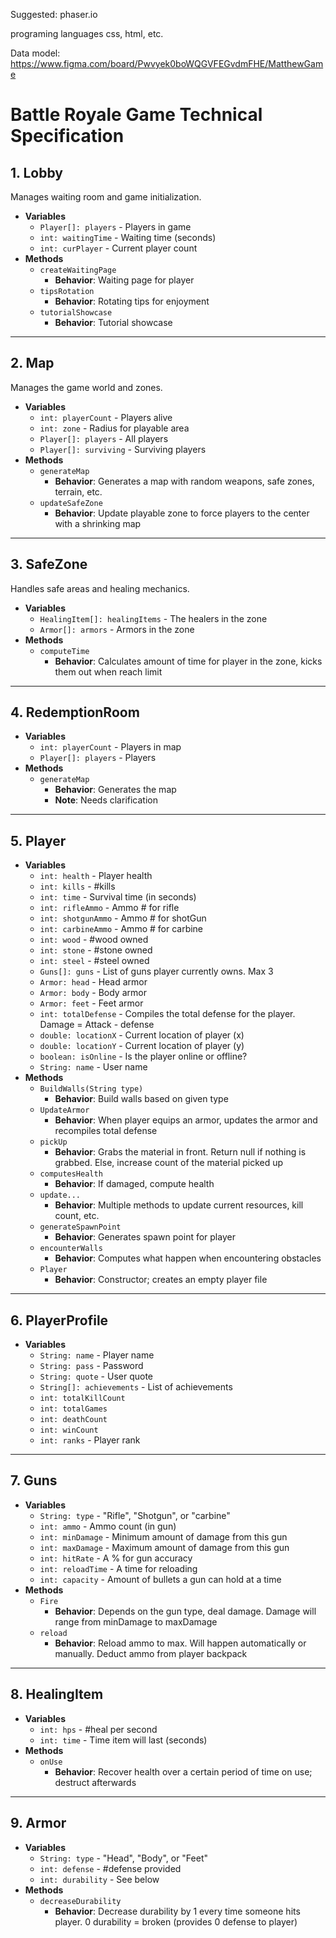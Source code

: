 Suggested:
phaser.io

programing languages
css, html, etc.

Data model:
https://www.figma.com/board/Pwvyek0boWQGVFEGvdmFHE/MatthewGame


# Battle Royale Game Technical Specification

## 1. Lobby
Manages waiting room and game initialization.
* **Variables**
   * `Player[]: players` - Players in game 
   * `int: waitingTime` - Waiting time (seconds)
   * `int: curPlayer` - Current player count
* **Methods**
   * `createWaitingPage`
      * **Behavior**: Waiting page for player
   * `tipsRotation`
      * **Behavior**: Rotating tips for enjoyment
   * `tutorialShowcase`
      * **Behavior**: Tutorial showcase

---

## 2. Map
Manages the game world and zones.
* **Variables**
   * `int: playerCount` - Players alive
   * `int: zone` - Radius for playable area
   * `Player[]: players` - All players
   * `Player[]: surviving` - Surviving players
* **Methods**
   * `generateMap`
      * **Behavior**: Generates a map with random weapons, safe zones, terrain, etc.
   * `updateSafeZone`
      * **Behavior**: Update playable zone to force players to the center with a shrinking map

---

## 3. SafeZone
Handles safe areas and healing mechanics.
* **Variables**
   * `HealingItem[]: healingItems` - The healers in the zone
   * `Armor[]: armors` - Armors in the zone
* **Methods**
   * `computeTime`
      * **Behavior**: Calculates amount of time for player in the zone, kicks them out when reach limit

---

## 4. RedemptionRoom
* **Variables**
   * `int: playerCount` - Players in map
   * `Player[]: players` - Players
* **Methods**
   * `generateMap`
      * **Behavior**: Generates the map
      * **Note**: Needs clarification

---

## 5. Player
* **Variables**
   * `int: health` - Player health
   * `int: kills` - #kills
   * `int: time` - Survival time (in seconds)
   * `int: rifleAmmo` - Ammo # for rifle
   * `int: shotgunAmmo` - Ammo # for shotGun
   * `int: carbineAmmo` - Ammo # for carbine
   * `int: wood` - #wood owned
   * `int: stone` - #stone owned
   * `int: steel` - #steel owned
   * `Guns[]: guns` - List of guns player currently owns. Max 3
   * `Armor: head` - Head armor
   * `Armor: body` - Body armor
   * `Armor: feet` - Feet armor
   * `int: totalDefense` - Compiles the total defense for the player. Damage = Attack - defense
   * `double: locationX` - Current location of player (x)
   * `double: locationY` - Current location of player (y)
   * `boolean: isOnline` - Is the player online or offline?
   * `String: name` - User name
* **Methods**
   * `BuildWalls(String type)`
      * **Behavior**: Build walls based on given type
   * `UpdateArmor`
      * **Behavior**: When player equips an armor, updates the armor and recompiles total defense
   * `pickUp`
      * **Behavior**: Grabs the material in front. Return null if nothing is grabbed. Else, increase count of the material picked up
   * `computesHealth`
      * **Behavior**: If damaged, compute health
   * `update...`
      * **Behavior**: Multiple methods to update current resources, kill count, etc.
   * `generateSpawnPoint`
      * **Behavior**: Generates spawn point for player
   * `encounterWalls`
      * **Behavior**: Computes what happen when encountering obstacles
   * `Player`
      * **Behavior**: Constructor; creates an empty player file

---

## 6. PlayerProfile
* **Variables**
   * `String: name` - Player name
   * `String: pass` - Password
   * `String: quote` - User quote
   * `String[]: achievements` - List of achievements
   * `int: totalKillCount`
   * `int: totalGames`
   * `int: deathCount`
   * `int: winCount`
   * `int: ranks` - Player rank

---

## 7. Guns
* **Variables**
   * `String: type` - "Rifle", "Shotgun", or "carbine"
   * `int: ammo` - Ammo count (in gun)
   * `int: minDamage` - Minimum amount of damage from this gun
   * `int: maxDamage` - Maximum amount of damage from this gun
   * `int: hitRate` - A % for gun accuracy
   * `int: reloadTime` - A time for reloading
   * `int: capacity` - Amount of bullets a gun can hold at a time
* **Methods**
   * `Fire`
      * **Behavior**: Depends on the gun type, deal damage. Damage will range from minDamage to maxDamage
   * `reload`
      * **Behavior**: Reload ammo to max. Will happen automatically or manually. Deduct ammo from player backpack

---

## 8. HealingItem
* **Variables**
   * `int: hps` - #heal per second
   * `int: time` - Time item will last (seconds)
* **Methods**
   * `onUse`
      * **Behavior**: Recover health over a certain period of time on use; destruct afterwards

---

## 9. Armor
* **Variables**
   * `String: type` - "Head", "Body", or "Feet"
   * `int: defense` - #defense provided
   * `int: durability` - See below
* **Methods**
   * `decreaseDurability`
      * **Behavior**: Decrease durability by 1 every time someone hits player. 0 durability = broken (provides 0 defense to player)